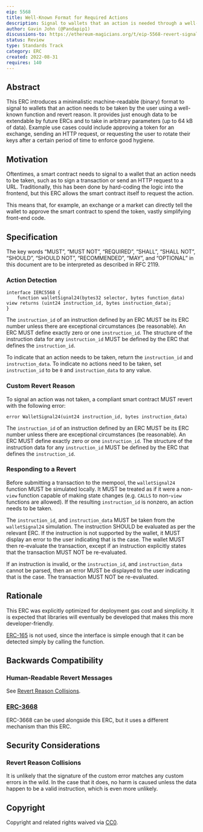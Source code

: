 ```yaml
---
eip: 5568
title: Well-Known Format for Required Actions
description: Signal to wallets that an action is needed through a well-known function and revert reason
author: Gavin John (@Pandapip1)
discussions-to: https://ethereum-magicians.org/t/eip-5568-revert-signals/10622
status: Review
type: Standards Track
category: ERC
created: 2022-08-31
requires: 140
---
```


## Abstract

This ERC introduces a minimalistic machine-readable (binary) format to signal to wallets that an action needs to be taken by the user using a well-known function and revert reason. It provides just enough data to be extendable by future ERCs and to take in arbitrary parameters (up to 64 kB of data). Example use cases could include approving a token for an exchange, sending an HTTP request, or requesting the user to rotate their keys after a certain period of time to enforce good hygiene.

## Motivation

Oftentimes, a smart contract needs to signal to a wallet that an action needs to be taken, such as to sign a transaction or send an HTTP request to a URL. Traditionally, this has been done by hard-coding the logic into the frontend, but this ERC allows the smart contract itself to request the action.

This means that, for example, an exchange or a market can directly tell the wallet to approve the smart contract to spend the token, vastly simplifying front-end code.

## Specification

The key words “MUST”, “MUST NOT”, “REQUIRED”, “SHALL”, “SHALL NOT”, “SHOULD”, “SHOULD NOT”, “RECOMMENDED”, “MAY”, and “OPTIONAL” in this document are to be interpreted as described in RFC 2119.

### Action Detection

```solidity
interface IERC5568 {
    function walletSignal24(bytes32 selector, bytes function_data) view returns (uint24 instruction_id, bytes instruction_data);
}
```

The `instruction_id` of an instruction defined by an ERC MUST be its ERC number unless there are exceptional circumstances (be reasonable). An ERC MUST define exactly zero or one `instruction_id`. The structure of the instruction data for any `instruction_id` MUST be defined by the ERC that defines the `instruction_id`.

To indicate that an action needs to be taken, return the `instruction_id` and `instruction_data`. To indicate no actions need to be taken, set `instruction_id` to be `0` and `instruction_data` to any value.

### Custom Revert Reason

To signal an action was not taken, a compliant smart contract MUST revert with the following error:

```solidity
error WalletSignal24(uint24 instruction_id, bytes instruction_data)
```

The `instruction_id` of an instruction defined by an ERC MUST be its ERC number unless there are exceptional circumstances (be reasonable). An ERC MUST define exactly zero or one `instruction_id`. The structure of the instruction data for any `instruction_id` MUST be defined by the ERC that defines the `instruction_id`.

### Responding to a Revert

Before submitting a transaction to the mempool, the `walletSignal24` function MUST be simulated locally. It MUST be treated as if it were a non-`view` function capable of making state changes (e.g. `CALLS` to non-`view` functions are allowed). If the resulting `instruction_id` is nonzero, an action needs to be taken.

The `instruction_id`, and `instruction_data` MUST be taken from the `walletSignal24` simulation. The instruction SHOULD be evaluated as per the relevant ERC. If the instruction is not supported by the wallet, it MUST display an error to the user indicating that is the case. The wallet MUST then re-evaluate the transaction, except if an instruction explicitly states that the transaction MUST NOT be re-evaluated.

If an instruction is invalid, or the `instruction_id`, and `instruction_data` cannot be parsed, then an error MUST be displayed to the user indicating that is the case. The transaction MUST NOT be re-evaluated.

## Rationale

This ERC was explicitly optimized for deployment gas cost and simplicity. It is expected that libraries will eventually be developed that makes this more developer-friendly.

[ERC-165](./erc-165.md) is not used, since the interface is simple enough that it can be detected simply by calling the function.

## Backwards Compatibility

### Human-Readable Revert Messages

See [Revert Reason Collisions](#revert-reason-collisions).

### [ERC-3668](./erc-3668.md)

ERC-3668 can be used alongside this ERC, but it uses a different mechanism than this ERC.

## Security Considerations

### Revert Reason Collisions

It is unlikely that the signature of the custom error matches any custom errors in the wild. In the case that it does, no harm is caused unless the data happen to be a valid instruction, which is even more unlikely.

## Copyright

Copyright and related rights waived via [CC0](../LICENSE.md).

